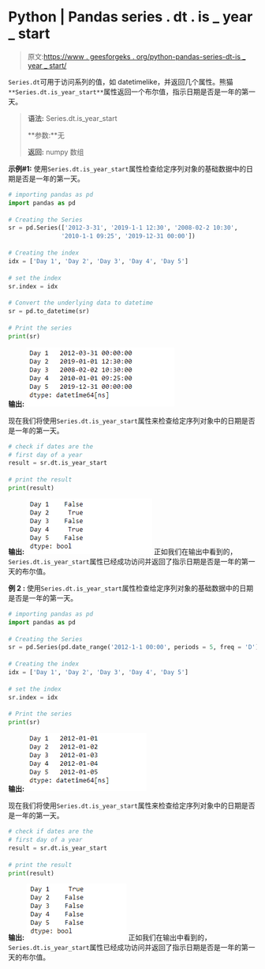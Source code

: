 # Python | Pandas series . dt . is _ year _ start

> 原文:[https://www . geesforgeks . org/python-pandas-series-dt-is _ year _ start/](https://www.geeksforgeeks.org/python-pandas-series-dt-is_year_start/)

`Series.dt`可用于访问系列的值，如 datetimelike，并返回几个属性。熊猫 `**Series.dt.is_year_start**`属性返回一个布尔值，指示日期是否是一年的第一天。

> **语法:** Series.dt.is_year_start
> 
> **参数:**无
> 
> **返回:** numpy 数组

**示例#1:** 使用`Series.dt.is_year_start`属性检查给定序列对象的基础数据中的日期是否是一年的第一天。

```py
# importing pandas as pd
import pandas as pd

# Creating the Series
sr = pd.Series(['2012-3-31', '2019-1-1 12:30', '2008-02-2 10:30',
               '2010-1-1 09:25', '2019-12-31 00:00'])

# Creating the index
idx = ['Day 1', 'Day 2', 'Day 3', 'Day 4', 'Day 5']

# set the index
sr.index = idx

# Convert the underlying data to datetime 
sr = pd.to_datetime(sr)

# Print the series
print(sr)
```

**输出:**
![](img/2d2b69e7e2cf103a6652c252ff155141.png)

现在我们将使用`Series.dt.is_year_start`属性来检查给定序列对象中的日期是否是一年的第一天。

```py
# check if dates are the
# first day of a year
result = sr.dt.is_year_start

# print the result
print(result)
```

**输出:**
![](img/e0feb3a1e381dbace4a9180718b90cd8.png)
正如我们在输出中看到的，`Series.dt.is_year_start`属性已经成功访问并返回了指示日期是否是一年的第一天的布尔值。

**例 2 :** 使用`Series.dt.is_year_start`属性检查给定序列对象的基础数据中的日期是否是一年的第一天。

```py
# importing pandas as pd
import pandas as pd

# Creating the Series
sr = pd.Series(pd.date_range('2012-1-1 00:00', periods = 5, freq = 'D'))

# Creating the index
idx = ['Day 1', 'Day 2', 'Day 3', 'Day 4', 'Day 5']

# set the index
sr.index = idx

# Print the series
print(sr)
```

**输出:**
![](img/115e823199e2da420a75ce8558c55ddf.png)

现在我们将使用`Series.dt.is_year_start`属性来检查给定序列对象中的日期是否是一年的第一天。

```py
# check if dates are the
# first day of a year
result = sr.dt.is_year_start

# print the result
print(result)
```

**输出:**
![](img/07a007606d72f62cd1127cdcda109f9c.png)
正如我们在输出中看到的，`Series.dt.is_year_start`属性已经成功访问并返回了指示日期是否是一年的第一天的布尔值。
